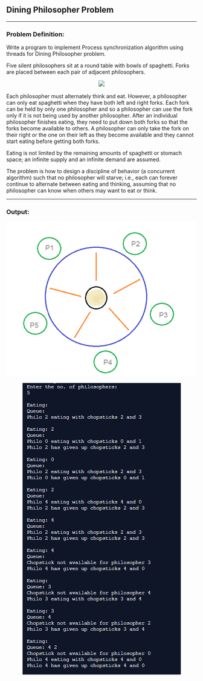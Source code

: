 ## Dining Philosopher Problem

-----------------------------------------
### Problem Definition:
Write a program to implement Process synchronization algorithm using threads for Dining Philosopher problem.

Five silent philosophers sit at a round table with bowls of spaghetti. Forks are placed between each pair of adjacent philosophers.

<p align="center">
    <img src="./output/dining-philosopher.png">
</p>

Each philosopher must alternately think and eat. However, a philosopher can only eat spaghetti when they have both left and right forks. Each fork can be held by only one philosopher and so a philosopher can use the fork only if it is not being used by another philosopher. After an individual philosopher finishes eating, they need to put down both forks so that the forks become available to others. A philosopher can only take the fork on their right or the one on their left as they become available and they cannot start eating before getting both forks.

Eating is not limited by the remaining amounts of spaghetti or stomach space; an infinite supply and an infinite demand are assumed.

The problem is how to design a discipline of behavior (a concurrent algorithm) such that no philosopher will starve; i.e., each can forever continue to alternate between eating and thinking, assuming that no philosopher can know when others may want to eat or think.

------------------------------------------
### Output:

<p align="center">
    <img src="./output/image1.png">
</p>

<p align="center">
    <img src="./output/image2.png">
</p>
